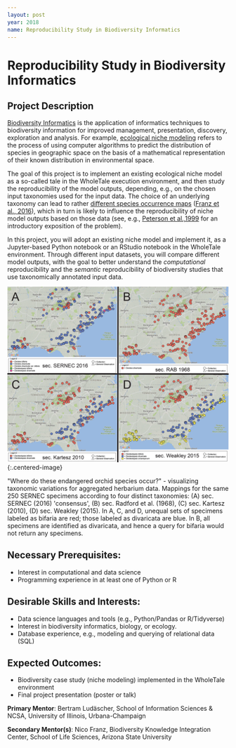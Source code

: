 ```yaml
---
layout: post
year: 2018
name: Reproducibility Study in Biodiversity Informatics  
---
```


# Reproducibility Study in Biodiversity Informatics

## Project Description

[Biodiversity Informatics](https://en.wikipedia.org/wiki/Biodiversity_informatics)
is the application of informatics techniques to biodiversity information for
improved management, presentation, discovery, exploration and analysis. For
example, [ecological niche
modeling](https://en.wikipedia.org/wiki/Environmental_niche_modelling) refers
to the process of using computer algorithms to predict the distribution of
species in geographic space on the basis of a mathematical representation of
their known distribution in environmental space. 

The goal of this project is to implement an existing ecological niche model
as a so-called tale in the WholeTale execution environment, and then study
the reproducibility of the model outputs,  depending, e.g., on the chosen
input taxonomies used for the input data. The choice of an underlying
taxonomy can lead to rather [different species occurrence
maps](https://riojournal.com/lib/ajax_srv/article_elements_srv.php?journal_name=rio&action=zoom_figure&instance_id=3410264&article_id=10610) ([Franz et
al., 2016](https://riojournal.com/articles.php?id=10610&instance_id=3406054)),
which in turn is likely to influence the reproducibility of niche model outputs
based on those data (see, e.g., [Peterson et
al.,1999](http://dx.doi.org/10.1046/j.1523-1739.1999.013002427.x) for an
introductory exposition of the problem).

In this project, you will adopt an existing niche model and implement it, as a
Jupyter-based Python notebook or an RStudio notebook in the WholeTale
environment. Through different input datasets, you will compare different model
outputs, with the goal to better understand the _computational_ reproducibility
and the _semantic_ reproducibility of biodiversity studies that use
taxonomically annotated input data.

![](2018-biodiversity.png){:.centered-image}

"Where do these endangered orchid species occur?" - visualizing taxonomic
variations for aggregated herbarium data. Mappings for the same 250 SERNEC
specimens according to four distinct taxonomies:  (A) sec. SERNEC (2016)
'consensus', (B) sec. Radford et al. (1968), (C) sec. Kartesz (2010), (D) sec.
Weakley (2015). In A, C, and D, unequal sets of specimens labeled as bifaria
are red; those labeled as divaricata are blue. In B, all specimens are
identified as divaricata, and hence a query for bifaria would not return any
specimens.

## Necessary Prerequisites:

 * Interest in computational and data science
 * Programming experience in at least one of Python or R

## Desirable Skills and Interests:

 * Data science languages and tools (e.g., Python/Pandas or R/Tidyverse) 
 * Interest in biodiversity informatics, biology, or ecology.
 * Database experience, e.g., modeling and querying of relational data (SQL)

## Expected Outcomes:

 * Biodiversity case study (niche modeling) implemented in the WholeTale
   environment
 * Final project presentation (poster or talk)

**Primary Mentor**: Bertram Ludäscher, School of Information Sciences &
NCSA, University of Illinois, Urbana-Champaign

**Secondary Mentor(s)**:  Nico Franz,  Biodiversity Knowledge Integration
Center, School of Life Sciences, Arizona State University
